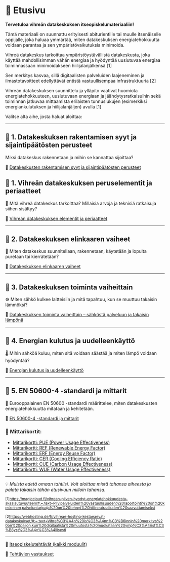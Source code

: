 # 📘 Etusivu

**Tervetuloa vihreän datakeskuksen itseopiskelumateriaaliin!**

Tämä materiaali on suunnattu erityisesti abiturientille tai muulle itsenäiselle oppijalle, joka haluaa ymmärtää, miten datakeskuksen energiatehokkuutta voidaan parantaa ja sen ympäristövaikutuksia minimoida. 

Vihreä datakeskus tarkoittaa ympäristöystävällistä datakeskusta, joka käyttää mahdollisimman vähän energiaa ja hyödyntää uusiutuvaa energiaa toiminnassaan minimoidakseen
hiilijalanjälkensä [1]

Sen merkitys kasvaa, sillä digitaalisten palveluiden laajeneminen ja ilmastotavoitteet edellyttävät entistä vastuullisempaa infrastruktuuria [2]

Vihreän datakeskuksen suunnittelu ja ylläpito vaativat huomiota energiatehokkuuteen, uusiutuvaan energiaan ja jäähdytysratkaisuihin sekä toiminnan jatkuvaa mittaamista erilaisten tunnuslukujen (esimerkiksi energiankulutuksen ja hiilijalanjäljen) avulla [1]

Valitse alta aihe, josta haluat aloittaa:

---

## 🔹 1. Datakeskuksen rakentamisen syyt ja sijaintipäätösten perusteet  
Miksi datakeskus rakennetaan ja mihin se kannattaa sijoittaa?

📄 [Datakeskusten rakentamisen syyt ja sijaintipäätösten perusteet](datakeskusten-rakentamisen-syyt-ja-sijaintipäätösten-perusteet.md)
  

## 🔹 1. Vihreän datakeskuksen peruselementit ja periaatteet  
🧩 Mitä vihreä datakeskus tarkoittaa? Millaisia arvoja ja teknisiä ratkaisuja siihen sisältyy?

📄 [Vihreän datakeskuksen elementit ja periaatteet](vihrean-datakeskuksen-elementit-ja-perusperiaatteet.md)

---

## 🔹 2. Datakeskuksen elinkaaren vaiheet  
🔁 Miten datakeskus suunnitellaan, rakennetaan, käytetään ja lopulta puretaan tai kierrätetään?

📄 [Datakeskuksen elinkaaren vaiheet](datakeskuksen-elinkaari.md)

---

## 🔹 3. Datakeskuksen toiminta vaiheittain  
⚙️ Miten sähkö kulkee laitteisiin ja mitä tapahtuu, kun se muuttuu takaisin lämmöksi?

📄 [Datakeskuksen toiminta vaiheittain – sähköstä palveluun ja takaisin lämpönä](datakeskus-toimintavaiheittain.md)

---

## 🔹 4. Energian kulutus ja uudelleenkäyttö  
🌡️ Mihin sähköä kuluu, miten sitä voidaan säästää ja miten lämpö voidaan hyödyntää?

📄 [Energian kulutus ja uudelleenkäyttö](Energian-kulutus-ja-uudelleenkäyttö.md)

---

## 🔹 5. EN 50600-4 -standardi ja mittarit  
📐 Eurooppalainen EN 50600 -standardi määrittelee, miten datakeskusten energiatehokkuutta mitataan ja kehitetään.

📄 [EN 50600-4 -standardi ja mittarit](EN-50600-4-standardi-ja-mittarit.md)

### 🔸 Mittarikortit:

- [Mittarikortti: PUE (Power Usage Effectiveness)](Mittarikortti_EN50600_4-2_PUE.md)  
- [Mittarikortti: REF (Renewable Energy Factor)](Mittarikortti_EN50600_4-3_REF.md)  
- [Mittarikortti: ERF (Energy Reuse Factor)](Mittarikortti_EN50600_4-6_ERF.md)  
- [Mittarikortti: CER (Cooling Efficiency Ratio)](Mittarikortti_EN50600-4-7-CER.md)  
- [Mittarikortti: CUE (Carbon Usage Effectiveness)](Mittarikortti_EN50600-4-8-CUE.md)  
- [Mittarikortti: WUE (Water Usage Effectiveness)](Mittarikortti_EN50600-4-9-WUE.md)

---

💡 *Muista edetä omaan tahtiisi. Voit aloittaa mistä tahansa aiheesta ja palata takaisin tähän etusivuun milloin tahansa.*

<sub>[1]https://magiccloud.fi/vihrean-pilven-hyodyt-energiatehokkuudesta-skaalautuvuuteen/#:~:text=Pilvipalveluiden%20vastuullisuuden%20raportointi%20on%20keskeinen,palveluntarjoaja%20on%20tehnyt%20hiilineutraaliuden%20saavuttamiseksi</sub>

<sub>[2]https://webhosting.de/fi/vihreae-hosting-kestaeaevat-datakeskukset/#:~:text=Vihre%C3%A4n%20is%C3%A4nn%C3%B6innin%20merkitys%20on%20paljon,kun%20digitaalista%20muutosta%20muokataan%20ymp%C3%A4rist%C3%B6yst%C3%A4v%C3%A4llisesti</sub>



---

📄 [Itseopiskelutehtävät (kaikki moduulit)](tehtavat.md)





📄 [Tehtävien vastaukset](tehtavat_vastaukset.md)
